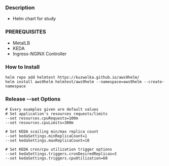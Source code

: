 ### Description
- Helm chart for study

### PREREQUISITES
- MetalLB
- KEDA
- Ingress-NGINX Controller

### How to Install
```
helm repo add helmtest https://kuzwolka.github.io/aws9helm/
helm install aws9helm helmtest/aws9helm --namespace=aws9helm --create-namespace
```

### Release --set Options
```
# Every examples given are default values
# Set application's resources requests/limits
--set resources.cpuRequests=100m
--set resources.cpuLimits=300m

# Set KEDA scailing min/max replica count
--set kedaSettings.minReplicaCount=1
--set kedaSettings.maxReplicaCount=10

# Set KEDA cron/cpu utilization trigger options
--set kedaSettings.triggers.cronDesiredReplicas=3
--set kedaSettings.triggers.cpuUtilization=60
```